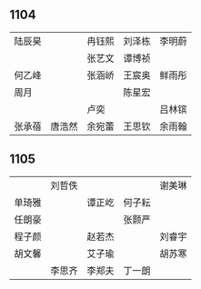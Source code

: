 ## 1104
|     |     |     |     |     |
| --- | --- | --- | --- | --- |
| 陆辰昊 |  | 冉钰熙 | 刘泽栋 | 李明蔚 |
|  |  | 张艺文 | 谭博祯 |  |
| 何乙峰 |  | 张涵峤 | 王宸奥 | 鲜雨彤 |
| 周月 |  |  | 陈星宏 |  |
|  |  | 卢奕 |  | 吕林镔 |
| 张承蓓 | 唐浩然 | 余宛蕾 | 王思钦 | 余雨翰 |

## 1105
|     |     |     |     |     |
| --- | --- | --- | --- | --- |
|  | 刘哲佚 |  |  | 谢美琳 |
| 单琦雅 |  | 谭正屹 | 何子耘 |  |
| 任朗豪 |  |  | 张颢严 |  |
| 程子颜 |  | 赵若杰 |  | 刘睿宇 |
| 胡文馨 |  | 艾子瑜 |  | 胡苏寒 |
|  | 李思齐 | 李郑夫 | 丁一朗 |  |

